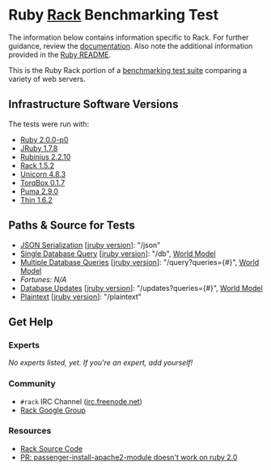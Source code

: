 # Ruby [Rack](http://rack.github.io/) Benchmarking Test

The information below contains information specific to Rack. 
For further guidance, review the 
[documentation](http://frameworkbenchmarks.readthedocs.org/en/latest/). 
Also note the additional information provided in the [Ruby README](../).

This is the Ruby Rack portion of a [benchmarking test suite](../../) 
comparing a variety of web servers.

## Infrastructure Software Versions
The tests were run with:

* [Ruby 2.0.0-p0](http://www.ruby-lang.org/)
* [JRuby 1.7.8](http://jruby.org/)
* [Rubinius 2.2.10](http://rubini.us/)
* [Rack 1.5.2](http://rack.github.com/)
* [Unicorn 4.8.3](http://unicorn.bogomips.org/)
* [TorqBox 0.1.7](http://torquebox.org/torqbox/)
* [Puma 2.9.0](http://puma.io/)
* [Thin 1.6.2](http://code.macournoyer.com/thin/)

## Paths & Source for Tests

* [JSON Serialization](app/ruby_impl.rb) [[jruby version](app/jruby_impl.rb)]: "/json"
* [Single Database Query](app/ruby_impl.rb) [[jruby version](app/jruby_impl.rb)]: "/db", [World Model](models/world.rb)
* [Multiple Database Queries](app/ruby_impl.rb) [[jruby version](app/jruby_impl.rb)]: "/query?queries={#}", [World Model](models/world.rb)
* _Fortunes: N/A_
* [Database Updates](app/ruby_impl.rb) [[jruby version](app/jruby_impl.rb)]: "/updates?queries={#}", [World Model](models/world.rb)
* [Plaintext](app/ruby_impl.rb) [[jruby version](app/jruby_impl.rb)]: "/plaintext"

## Get Help

### Experts

_No experts listed, yet. If you're an expert, add yourself!_

### Community

* `#rack` IRC Channel ([irc.freenode.net](http://freenode.net/))
* [Rack Google Group](https://groups.google.com/forum/#!forum/rack-devel)

### Resources

* [Rack Source Code](https://github.com/rack/rack)
* [PR: passenger-install-apache2-module doesn't work on ruby 2.0](https://github.com/FooBarWidget/passenger/pull/71)
